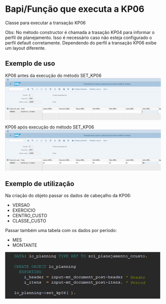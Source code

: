 # Bapi/Função que executa a KP06
Classe para executar a transação KP06

Obs: No método constructor é chamada a trasação KP04 para informar o perfil de planejamento. Isso é necessário caso não esteja configurado o perfil default corretamente.
Dependendo do perfil a transação KP06 exibe um layout diferente.

## Exemplo de uso

KP06 antes da execução do método SET_KP06
<img src="img/antesexecucao.png" align=center>

KP06 após execução do método SET_KP06
<img src="img/depoisexecucao.png" align=center>

## Exemplo de utilização

Na criação do objeto passar os dados de cabeçalho da KP06:
- VERSAO
- EXERCICIO
- CENTRO_CUSTO
- CLASSE_CUSTO

Passar também uma tabela com os dados por período:
- MES
- MONTANTE

<img src="img/exemplo utilizacao.png" align=center>
